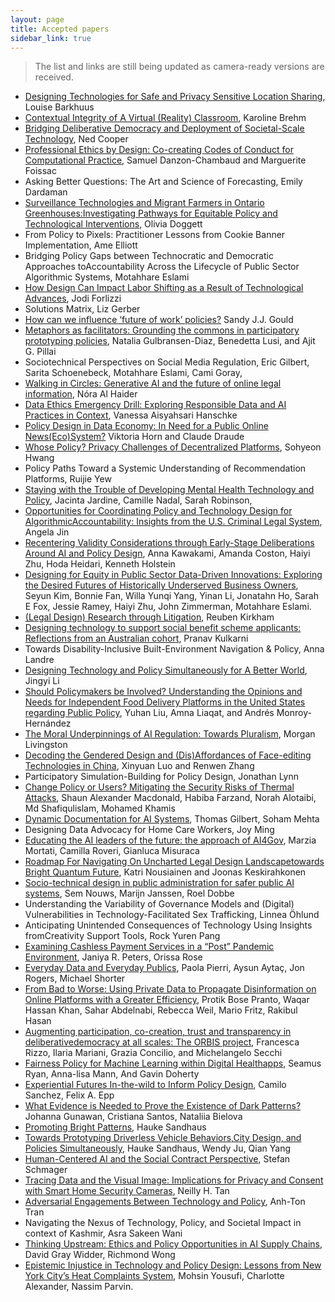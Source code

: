 ```yaml
---
layout: page
title: Accepted papers
sidebar_link: true
---
```


> The list and links are still being updated as camera-ready versions are received.

- [Designing Technologies for Safe and Privacy Sensitive Location Sharing](https://cornell.box.com/s/ff7d3tfim06aadisvojbhvee47lid49a), Louise Barkhuus 
- [Contextual Integrity of A Virtual (Reality) Classroom](http://arxiv.org/abs/2303.13684), Karoline Brehm 
- [Bridging Deliberative Democracy and Deployment of Societal-Scale Technology](https://cornell.box.com/s/azswpriwjgagr793qgyn3hx6d0a726ib), Ned Cooper
- [Professional Ethics by Design: Co-creating Codes of Conduct for Computational Practice](https://cornell.box.com/s/sgqk6fxddc7gg11b6izph7trxgwixttv), Samuel Danzon-Chambaud and Marguerite Foissac
- Asking Better Questions: The Art and Science of Forecasting, Emily Dardaman 
- [Surveillance Technologies and Migrant Farmers in Ontario Greenhouses:Investigating Pathways for Equitable Policy and Technological Interventions](https://cornell.box.com/s/ww368m933w7xp4j5i9gr3ztamgi70fgb), Olivia Doggett
- From Policy to Pixels: Practitioner Lessons from Cookie Banner Implementation, 	Ame Elliott 
- Bridging Policy Gaps between Technocratic and Democratic Approaches toAccountability Across the Lifecycle of Public Sector Algorithmic Systems, Motahhare Eslami 
- [How Design Can Impact Labor Shifting as a Result of Technological Advances](https://cornell.box.com/s/cwu1avf1rfeh0xadvkbx9x35knocnkcr), Jodi Forlizzi
- Solutions Matrix, Liz Gerber 
- [How can we influence ‘future of work’ policies?](https://cornell.box.com/s/dur8jvxkgxvg7di8t1i5dwkva83qt0li) Sandy J.J. Gould
- [Metaphors as facilitators: Grounding the commons in participatory prototyping policies](https://cornell.box.com/s/7zon0crugkiq2s0skw7elw6vijaxr15p), Natalia Gulbransen-Diaz, Benedetta Lusi, and Ajit G. Pillai
- Sociotechnical Perspectives on Social Media Regulation, Eric Gilbert, Sarita Schoenebeck, Motahhare Eslami, Cami Goray,
- [Walking in Circles: Generative AI and the future of online legal information](https://cornell.box.com/s/atfa9jhhqhuldrtbawahow41fnm30661), Nóra Al Haider
- [Data Ethics Emergency Drill: Exploring Responsible Data and AI Practices in Context](https://cornell.box.com/s/cyaal5hacuj8y3i7dauqfjnqvbhexdtd), Vanessa Aisyahsari Hanschke
- [Policy Design in Data Economy: In Need for a Public Online News(Eco)System?](https://cornell.box.com/s/tm04qmve2py4566tfgo9vbn9sdjizb0d) Viktoria Horn and Claude Draude
- [Whose Policy? Privacy Challenges of Decentralized Platforms](https://www.sohyeonhwang.com/docs/CHI2023_Workshop_DesignPolicy.pdf), Sohyeon Hwang
- Policy Paths Toward a Systemic Understanding of Recommendation Platforms,	Ruijie Yew
- [Staying with the Trouble of Developing Mental Health Technology and Policy](https://cornell.box.com/s/thg2laayu67tjdwa070u1t2q74i6sy32), Jacinta Jardine, Camille Nadal, Sarah Robinson,
- [Opportunities for Coordinating Policy and Technology Design for AlgorithmicAccountability: Insights from the U.S. Criminal Legal System](https://cornell.box.com/s/frq8pdn2682stbftddcj0idvcugapn8j), Angela Jin
- [Recentering Validity Considerations through Early-Stage Deliberations Around AI and Policy Design](https://cornell.box.com/s/eowiu60fvtin2110bnlyg7ri7zljag2y), Anna Kawakami, Amanda Coston, Haiyi Zhu, Hoda Heidari, Kenneth Holstein
- [Designing for Equity in Public Sector Data-Driven Innovations: Exploring the Desired Futures of Historically Underserved Business Owners](https://cornell.box.com/s/8290hlzigs9kf561s11wh55si90107a4), Seyun Kim, Bonnie Fan, Willa Yunqi Yang, Yinan Li, Jonatahn Ho, Sarah E Fox, Jessie Ramey, Haiyi Zhu, John Zimmerman, Motahhare Eslami.
- [(Legal Design) Research through Litigation](http://arxiv.org/abs/2303.14336), Reuben Kirkham
- [Designing technology to support social benefit scheme applicants: Reflections from an Australian cohort](https://cornell.box.com/s/taolmficd3iiooq2wuc21yzonl0dsuv1), Pranav Kulkarni
- Towards Disability-Inclusive Built-Environment Navigation & Policy, Anna Landre
- [Designing Technology and Policy Simultaneously for A Better World](https://cornell.box.com/s/k4rkdv0yzzoduylm8yz4qzk79hxsqijf), Jingyi Li
- [Should Policymakers be Involved? Understanding the Opinions and Needs for Independent Food Delivery Platforms in the United States regarding Public Policy](https://arxiv.org/abs/2303.15415), Yuhan Liu, Amna Liaqat, and Andrés Monroy-Hernández
- [The Moral Underpinnings of AI Regulation: Towards Pluralism](https://cornell.box.com/s/tvzxgc7l0iibypyqv9qfqc0zulghk9jx), Morgan Livingston
- [Decoding the Gendered Design and (Dis)Affordances of Face-editing Technologies in China](https://cornell.box.com/s/vhs5jpot8ltit0kwx326alyywyzkmqla), Xinyuan Luo and Renwen Zhang
- Participatory Simulation-Building for Policy Design, Jonathan Lynn
- [Change Policy or Users? Mitigating the Security Risks of Thermal Attacks](https://cornell.box.com/s/hwgvg7wtbkz8oc2kpi549yl5u27v4jhh), Shaun Alexander Macdonald, Habiba Farzand, Norah Alotaibi, Md Shafiqulislam, Mohamed Khamis
- [Dynamic Documentation for AI Systems](https://arxiv.org/abs/2303.10854), Thomas Gilbert, Soham Mehta
- Designing Data Advocacy for Home Care Workers, Joy Ming
- [Educating the AI leaders of the future: the approach of AI4Gov](https://cornell.box.com/s/0x73fywx3tb7q09m2a7u3hd4hoipxxao), Marzia Mortati, Camilla Roveri, Gianluca Misuraca
- [Roadmap For Navigating On Uncharted Legal Design Landscapetowards Bright Quantum Future](https://cornell.box.com/s/lm0cgmhfdp74ln3xhqsu5iz9nby0f0d1), Katri Nousiainen and Joonas Keskirahkonen
- [Socio-technical design in public administration for safer public AI systems](https://cornell.box.com/s/x2hzhfis7k82yauntzzzss9n3kff1z4x), Sem Nouws, Marijn Janssen, Roel Dobbe
- Understanding the Variability of Governance Models and (Digital) Vulnerabilities in Technology-Facilitated Sex Trafficking, Linnea Öhlund
- Anticipating Unintended Consequences of Technology Using Insights fromCreativity Support Tools, Rock Yuren Pang
- [Examining Cashless Payment Services in a “Post” Pandemic Environment](http://arxiv.org/abs/2303.12970), Janiya R. Peters, Orissa Rose
- [Everyday Data and Everyday Publics](https://cornell.box.com/s/22l1xdnu3ec2kmtwrqu4yh01mynr5zi3), Paola Pierri, Aysun Aytaç, Jon Rogers, Michael Shorter
- [From Bad to Worse: Using Private Data to Propagate Disinformation on Online Platforms with a Greater Efficiency](https://cornell.box.com/s/h1442ce40mva2e4mwzfcinka407v7zf6), Protik Bose Pranto, Waqar Hassan Khan, Sahar Abdelnabi, Rebecca Weil, Mario Fritz, Rakibul Hasan
- [Augmenting participation, co-creation, trust and transparency in deliberativedemocracy at all scales: The ORBIS project](https://cornell.box.com/s/qlng390p8ux4by3rjsaew7y1u1nf0gfe), Francesca Rizzo, Ilaria Mariani, Grazia Concilio, and Michelangelo Secchi
- [Fairness Policy for Machine Learning within Digital Healthapps](https://cornell.box.com/s/2fsnvbhsxix9tst4ojs58vy9w26xblgo), Seamus Ryan, Anna-lisa Mann, And Gavin Doherty
- [Experiential Futures In-the-wild to Inform Policy Design](https://arxiv.org/abs/2303.14174), Camilo Sanchez, Felix A. Epp
- [What Evidence is Needed to Prove the Existence of Dark Patterns?](https://cornell.box.com/s/oosik0r95ymijeti1gslm46sbdby7646) Johanna Gunawan, Cristiana Santos, Nataliia Bielova
- [Promoting Bright Patterns](https://arxiv.org/abs/2304.01157), Hauke Sandhaus
- [Towards Prototyping Driverless Vehicle Behaviors,City Design, and Policies Simultaneously](https://cornell.box.com/s/x72191ndbdx4s7tbhbn5pwnwvo3axvn8), Hauke Sandhaus, Wendy Ju, Qian Yang
- [Human-Centered AI and the Social Contract Perspective](https://cornell.box.com/s/buf84satf3t6ln56wnajfbsc4xg65elq), Stefan Schmager
- [Tracing Data and the Visual Image: Implications for Privacy and Consent with Smart Home Security Cameras](https://cornell.box.com/s/x5bwn0e031frcig3qa8m8n9064llxvp5), Neilly H. Tan 
- [Adversarial Engagements Between Technology and Policy](https://cornell.box.com/s/3tcb8ycqkc0e00n5s37111v1g8nvypzk), Anh-Ton Tran
- Navigating the Nexus of Technology, Policy, and Societal Impact in context of Kashmir, Asra Sakeen Wani
- [Thinking Upstream: Ethics and Policy Opportunities in AI Supply Chains](https://arxiv.org/abs/2303.07529), David Gray Widder, Richmond Wong
- [Epistemic Injustice in Technology and Policy Design: Lessons from New York City’s Heat Complaints System](https://arxiv.org/abs/2303.15468), Mohsin Yousufi, Charlotte Alexander, Nassim Parvin.
